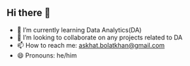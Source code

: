 ## Hi there 👋

- 🌱 I’m currently learning Data Analytics(DA)
- 👯 I’m looking to collaborate on any projects related to DA
- 📫 How to reach me: askhat.bolatkhan@gmail.com
- 😄 Pronouns: he/him
